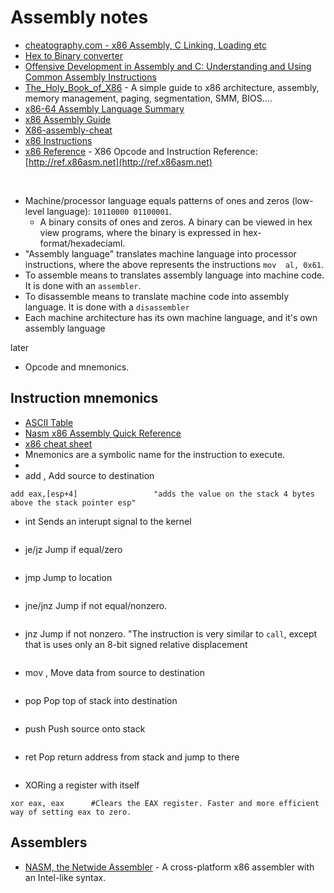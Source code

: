 # Assembly notes

- [cheatography.com - x86 Assembly, C Linking, Loading etc](https://cheatography.com/rwwagner90/cheat-sheets/x86-assembly-c-linking-loading-etc/)
- [Hex to Binary converter](https://www.rapidtables.com/convert/number/hex-to-binary.html)
- [Offensive Development in Assembly and C: Understanding and Using Common Assembly Instructions](https://hackerman008.github.io/offensive/2024/05/14/Offensive_Development_Blog2.html)
- [The_Holy_Book_of_X86](https://github.com/Captainarash/The_Holy_Book_of_X86) - A simple guide to x86 architecture, assembly, memory management, paging, segmentation, SMM, BIOS....
- [x86-64 Assembly Language Summary](https://docs.google.com/document/d/1hwABu-SL6u2cdhVkjOCUU6T0UyALujep1NfwYfQzWSo/edit#)
- [x86 Assembly Guide](https://www.cs.virginia.edu/~evans/cs216/guides/x86.html)
- [X86-assembly-cheat](https://github.com/cirosantilli/x86-assembly-cheat)
- [x86 Instructions](https://www.aldeid.com/wiki/X86-assembly/Instructions)
- [x86 Reference](https://github.com/Barebit/x86reference) - X86 Opcode and Instruction Reference: [http://ref.x86asm.net](http://ref.x86asm.net)

<br>

- Machine/processor language equals patterns of ones and zeros (low-level language): `10110000 01100001`.
  - A binary consits of ones and zeros. A binary can be viewed in hex view programs, where the binary is expressed in hex-format/hexadeciaml.
- "Assembly language" translates machine language into processor instructions, where the above represents the instructions `mov  al, 0x61`. 
- To assemble means to translates assembly language into machine code. It is done with an `assembler`.
- To disassemble means to translate machine code into assembly language. It is done with a `disassembler`
- Each machine architecture has its own machine language, and it's own assembly language

later
- Opcode and mnemonics.

## Instruction mnemonics
- [ASCII Table](https://ascii-tables.com/)
- [Nasm x86 Assembly Quick Reference](https://www.cs.uaf.edu/2008/fall/cs301/support/x86/)
- [x86 cheat sheet](https://pages.cs.wisc.edu/~remzi/Classes/354/Fall2012/Handouts/Handout-x86-cheat-sheet.pdf)
- Mnemonics are a symbolic name for the instruction to execute.
- <operation> <list of arguments>
- add    <source>, <destination>     Add source to destination
````
add eax,[esp+4]                 "adds the value on the stack 4 bytes above the stack pointer esp"
````
- int                                Sends an interupt signal to the kernel
````
````

  - je/jz  <location>                  Jump if equal/zero
````
````
- jmp    <location>                  Jump to location
````
````
- jne/jnz <location>                 Jump if not equal/nonzero.
````
````
- jnz <location> Jump if not nonzero. "The instruction is very similar to `call`, except that is uses only an 8-bit signed relative displacement
````
````
- mov    <source>, <destination>     Move data from source to destination
````
````

- pop    <destination>               Pop top of stack into destination
````
````
- push   <source>                    Push source onto stack
````
````
- ret                                Pop return address from stack and jump to there
````
````
- XORing a register with itself
````
xor eax, eax      #Clears the EAX register. Faster and more efficient way of setting eax to zero. 
````


## Assemblers
- [NASM, the Netwide Assembler](https://github.com/netwide-assembler/nasm) - A cross-platform x86 assembler with an Intel-like syntax.

  

